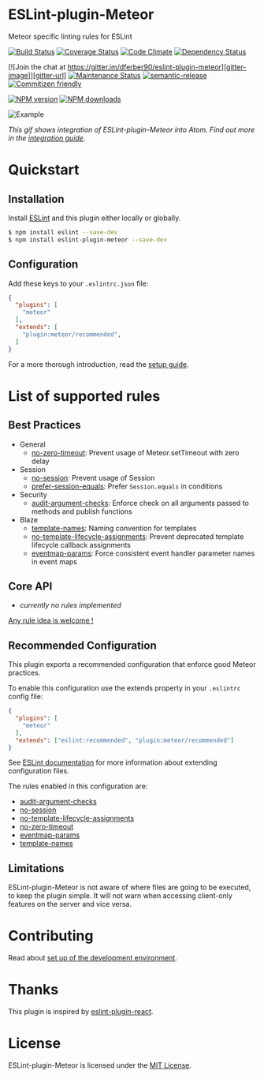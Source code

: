 # ESLint-plugin-Meteor

Meteor specific linting rules for ESLint

[![Build Status][travis-image]][travis-url]
[![Coverage Status][coverage-image]][coverage-url]
[![Code Climate][climate-image]][climate-url]
[![Dependency Status][deps-image]][deps-url]

[![Join the chat at https://gitter.im/dferber90/eslint-plugin-meteor][gitter-image]][gitter-url]
[![Maintenance Status][status-image]][status-url]
[![semantic-release][semantic-release-image]][semantic-release]
[![Commitizen friendly][commitizen-image]][commitizen]

[![NPM version][npm-image]][npm-url]
[![NPM downloads][npm-downloads-image]][npm-url]



![Example](https://raw.githubusercontent.com/dferber90/eslint-plugin-meteor/master/docs/media/epm.gif)

*This gif shows integration of ESLint-plugin-Meteor into Atom. Find out more in the [integration guide](docs/guides/integration.md).*


# Quickstart
## Installation

Install [ESLint](https://www.github.com/eslint/eslint) and this plugin either locally or globally.

```sh
$ npm install eslint --save-dev
$ npm install eslint-plugin-meteor --save-dev
```


## Configuration

Add these keys to your `.eslintrc.json` file:

```json
{
  "plugins": [
    "meteor"
  ],
  "extends": [
    "plugin:meteor/recommended",
  ]
}
```

For a more thorough introduction, read the [setup guide](/docs/guides/setup.md).

# List of supported rules

## Best Practices

* General
  * [no-zero-timeout](docs/rules/no-zero-timeout.md): Prevent usage of Meteor.setTimeout with zero delay
* Session
  * [no-session](docs/rules/no-session.md): Prevent usage of Session
  * [prefer-session-equals](docs/prefer-session-equals.md): Prefer `Session.equals` in conditions
* Security
  * [audit-argument-checks](docs/rules/audit-argument-checks.md): Enforce check on all arguments passed to methods and publish functions
* Blaze
  * [template-names](docs/template-names.md): Naming convention for templates
  * [no-template-lifecycle-assignments](docs/rules/no-template-lifecycle-assignments.md): Prevent deprecated template lifecycle callback assignments
  * [eventmap-params](docs/rules/eventmap-params.md): Force consistent event handler parameter names in event maps

## Core API
* *currently no rules implemented*

[Any rule idea is welcome !](https://github.com/dferber90/eslint-plugin-meteor/issues)

## Recommended Configuration

This plugin exports a recommended configuration that enforce good Meteor practices.

To enable this configuration use the extends property in your `.eslintrc` config file:

```json
{
  "plugins": [
    "meteor"
  ],
  "extends": ["eslint:recommended", "plugin:meteor/recommended"]
}
```

See [ESLint documentation](http://eslint.org/docs/user-guide/configuring#extending-configuration-files) for more information about extending configuration files.

The rules enabled in this configuration are:
- [audit-argument-checks](docs/rules/audit-argument-checks.md)
- [no-session](docs/rules/no-session.md)
- [no-template-lifecycle-assignments](docs/rules/no-template-lifecycle-assignments.md)
- [no-zero-timeout](docs/rules/no-zero-timeout.md)
- [eventmap-params](docs/rules/eventmap-params.md)
- [template-names](docs/rules/template-names.md)

## Limitations

ESLint-plugin-Meteor is not aware of where files are going to be executed, to keep the plugin simple.
It will not warn when accessing client-only features on the server and vice versa.

# Contributing

Read about [set up of the development environment](/docs/guides/development.md).

# Thanks

This plugin is inspired by [eslint-plugin-react](https://github.com/yannickcr/eslint-plugin-react).

# License

ESLint-plugin-Meteor is licensed under the [MIT License](http://www.opensource.org/licenses/mit-license.php).


[gitter-image]: https://img.shields.io/badge/gitter-chat-e10079.svg?style=flat-square
[gitter-url]: https://gitter.im/dferber90/eslint-plugin-meteor?utm_source=badge&utm_medium=badge&utm_campaign=pr-badge&utm_content=badge

[npm-url]: https://npmjs.org/package/eslint-plugin-meteor
[npm-image]: http://img.shields.io/npm/v/eslint-plugin-meteor.svg?style=flat-square
[npm-downloads-image]: https://img.shields.io/npm/dt/eslint-plugin-meteor.svg?style=flat-square

[travis-url]: https://travis-ci.org/dferber90/eslint-plugin-meteor
[travis-image]: http://img.shields.io/travis/dferber90/eslint-plugin-meteor/master.svg?style=flat-square

[deps-url]: https://david-dm.org/dferber90/eslint-plugin-meteor
[deps-image]: https://img.shields.io/david/dev/dferber90/eslint-plugin-meteor.svg?style=flat-square

[coverage-url]: https://coveralls.io/github/dferber90/eslint-plugin-meteor?branch=master
[coverage-image]: http://img.shields.io/coveralls/dferber90/eslint-plugin-meteor/master.svg?style=flat-square

[climate-url]: https://codeclimate.com/github/dferber90/eslint-plugin-meteor
[climate-image]: http://img.shields.io/codeclimate/github/dferber90/eslint-plugin-meteor.svg?style=flat-square

[status-url]: https://github.com/dferber90/eslint-plugin-meteor/pulse
[status-image]: http://img.shields.io/badge/status-maintained-e10079.svg?style=flat-square

[semantic-release-image]: https://img.shields.io/badge/%20%20%F0%9F%93%A6%F0%9F%9A%80-semantic--release-e10079.svg?style=flat-square
[semantic-release]: https://github.com/semantic-release/semantic-release

[commitizen-image]: https://img.shields.io/badge/commitizen-friendly-e10079.svg?style=flat-square
[commitizen]: http://commitizen.github.io/cz-cli/
